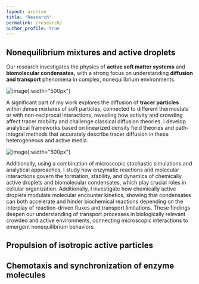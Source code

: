 ```yaml
---
layout: archive
title: "Research"
permalink: /research/
author_profile: true
---
```



## Nonequilibrium mixtures and active droplets

Our research investigates the physics of **active soft matter systems** and **biomolecular condensates,** with a strong focus on understanding **diffusion and transport** phenomena in complex, nonequilibrium environments. 

![image](/img/tracer_diff_in_noneq_mixtures.png){:width="500px"}

A significant part of my work explores the diffusion of **tracer particles** within dense mixtures of soft particles, connected to different thermostats or with non-reciprocal interactions, revealing how activity and crowding affect tracer mobility and challenge classical diffusion theories. I develop analytical frameworks based on linearized density field theories and path-integral methods that accurately describe tracer diffusion in these heterogeneous and active media. 


![image](/img/active_droplets.png){:width="500px"}


Additionally, using a combination of microscopic stochastic simulations and analytical approaches, I study how enzymatic reactions and molecular interactions govern the formation, stability, and dynamics of chemically active droplets and biomolecular condensates, which play crucial roles in cellular organization.  Additionally, I investigate how chemically active droplets modulate molecular encounter kinetics, showing that condensates can both accelerate and hinder biochemical reactions depending on the interplay of reaction-driven fluxes and transport limitations. These findings deepen our understanding of transport processes in biologically relevant crowded and active environments, connecting microscopic interactions to emergent nonequilibrium behaviors.


## Propulsion of isotropic active particles



## Chemotaxis and synchronization of enzyme molecules



